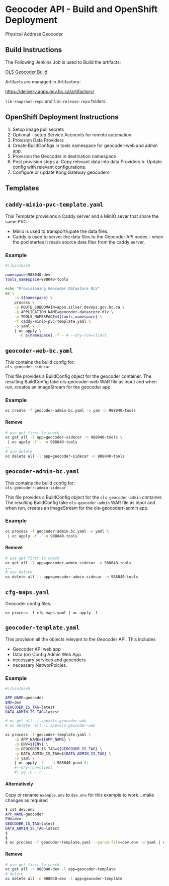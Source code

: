 
# Geocoder API - Build and OpenShift Deployment

Physical Address Geocoder

## Build Instructions

The Following Jenkins Job is used to Build the artifacts:

 [OLS Geocoder Build](https://cis.apps.gov.bc.ca/int/view/LOC/job/ols/job/OLS%20OSS%20Jobs/job/OLS%20Geocoder%20Build/)

Artifacts are managed in Artifactory:

https://delivery.apps.gov.bc.ca/artifactory/

`lib-snapshot-repo` and   `lib-release-repo` folders.


## OpenShift Deployment Instructions

1. Setup image pull secrets
2. Optional - setup Service Accounts for remote automation
3. Provision Data Providers
4. Create BuildConfigs in tools namespace for geocoder-web and admin app.
5. Provision the Geocoder in destination namespace
6. Post provision steps
   a. Copy relevant data into data Providers
   b. Update config with relevant configurations.
7. Configure or update Kong Gateway geocoders

## Templates

## `caddy-minio-pvc-template.yaml`

This Template provisions a Caddy server and a MinIO sever that share the same PVC.
* Minio is used to transport/upate the data files.
* Caddy is used to server the data files to the Geocoder API nodes - when the pod startes it reads source data files from the caddy server.

### Example
```bash
#!/bin/bash

namespace=988040-dev
tools_namespace=988040-tools

echo "Provisioning Geocoder Datastore DLV"
oc \
    -n ${namespace} \
    process \
    -p ROUTE_SUBDOMAIN=apps.silver.devops.gov.bc.ca \
    -p APPLICATION_NAME=geocoder-datastore-dlv \
    -p TOOLS_NAMESPACE=${tools_namespace} \
    -f caddy-minio-pvc-template.yaml \
    -o yaml \
    | oc apply \
      -n ${namespace} -f - # --dry-run=client
```

## `geocoder-web-bc.yaml`

This contains the build config for:  
`ols-geocoder-sidecar`

This file provides a BuildConfig object for the geocoder container.
The resulting BuildConfig take ols-geocoder-web WAR file as input and when run, creates an imageStream for the geocoder app.

### Example  
```bash
oc create -f geocoder-admin-bc.yaml -o yam -n 988040-tools
```
#### Remove
```bash
# use get first to check
oc get all -l app=geocoder-sidecar -n 988040-tools \
 | oc apply -f - -n 988040-tools
...
# use delete
oc delete all -l app=geocoder-sidecar -n 988040-tools
```

## `geocoder-admin-bc.yaml`

This contains the build config for:  
`ols-geocoderr-admin-sidecar`

This file provides a BuildConfig object for the `ols-geocoder-admin` container.
The resulting BuildConfig take `ols-geocoder-admin` WAR file as input and when run, creates an imageStream for the ols-geocoderr-admin app.

### Example  
```bash
oc process -f geocoder-admin.bc.yaml -o yaml \
 | oc apply -f - -n 988040-tools
```
#### Remove
```bash
# use get first to check
oc get all -l app=geocoder-admin-sidecar -n 988040-tools
...
# use delete
oc delete all -l app=geocoder-admin-sidecar -n 988040-tools
```

## `cfg-maps.yaml`

Geocoder config files.

```
oc process -f cfg-maps.yaml | oc apply -f -
```

## `geocoder-template.yaml`

This provision all the objects relevant to the Geocoder API.  This includes

* Geocoder API web app
* Data (or) Config Admin Web App
* necessary services and geocoders
* necessary NetworPolcies.

### Example

```bash
#!/bin/bash

APP_NAME=geocoder
ENV=dev
GEOCODER_IS_TAG=latest
DATA_ADMIN_IS_TAG=latest

# oc get all -l app=ols-geocoder-web
# oc delete  all -l app=ols-geocoder-web

oc process -f geocoder-template.yaml \
    -p APP_NAME=${APP_NAME} \
    -p ENV=${ENV} \
    -p GEOCODER_IS_TAG=${GEOCODER_IS_TAG} \
    -p DATA_ADMIN_IS_TAG=${DATA_ADMIN_IS_TAG} \
    -o yaml \
    | oc apply -f - -n 988040-prod #\
    #--dry-run=client
    #| yq -C - r
```
#### Alternatively  
Copy or rename `example.env` to `dev.env` for this example to work. _make changes as required
```bash
$ cat dev.env
APP_NAME=geocoder
ENV=dev
GEOCODER_IS_TAG=latest
DATA_ADMIN_IS_TAG=latest
$
$
$ oc process -f geocoder-template.yaml --param-file=dev.env -o yaml | oc apply -f - -n 988040-prod

```

#### Remove

```bash
# use get first to check
oc get all -n 988040-dev -l app=geocoder-template
# delete
oc delete all -n 988040-dev -l app=geocoder-template
```
